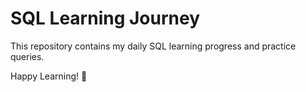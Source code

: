 # SQL Learning Journey

This repository contains my daily SQL learning progress and practice queries.

Happy Learning! 🚀